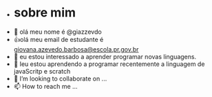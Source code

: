 - # sobre mim
- 👋 olá meu nome é @giazzevdo
- 👍olá meu email de estudante é giovana.azevedo.barbosa@escola.pr.gov.br
- 👀 eu estou interessado a aprender programar novas linguagens.
- 🌱 Ieu estou aprendendo a programar recentemente a linguagem de javaScritp e scratch
- 💞️ I’m looking to collaborate on ...
- 📫 How to reach me ...



